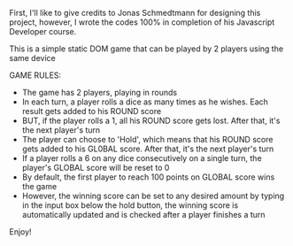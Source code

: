 First, I'll like to give credits to Jonas Schmedtmann for designing this project, however, I wrote the codes 100% in completion of his Javascript Developer course.

This is a simple static DOM game that can be played by 2 players using the same device

GAME RULES:

- The game has 2 players, playing in rounds
- In each turn, a player rolls a dice as many times as he wishes. Each result gets added to his ROUND score
- BUT, if the player rolls a 1, all his ROUND score gets lost. After that, it's the next player's turn
- The player can choose to 'Hold', which means that his ROUND score gets added to his GL0BAL score. After that, it's the next player's turn
- If a player rolls a 6 on any dice consecutively on a single turn, the player's GLOBAL score will be reset to 0
- By default, the first player to reach 100 points on GLOBAL score wins the game
- However, the winning score can be set to any desired amount by typing in the input box below the hold button, the winning score is automatically updated and is checked after a player finishes a turn

Enjoy!